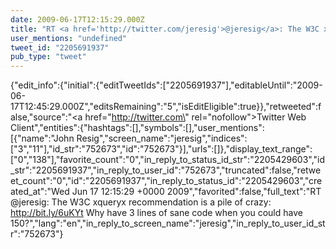 ```yaml
---
date: 2009-06-17T12:15:29.000Z
title: "RT <a href='http://twitter.com/jeresig'>@jeresig</a>: The W3C xqueryx recommendation is a pile of crazy: http://bit.ly/6uKYt Why have 3 lines of sane code when you could have 150?″"
user_mentions: "undefined"
tweet_id: "2205691937"
pub_type: "tweet"
---
```

{"edit_info":{"initial":{"editTweetIds":["2205691937"],"editableUntil":"2009-06-17T12:45:29.000Z","editsRemaining":"5","isEditEligible":true}},"retweeted":false,"source":"<a href=\"http://twitter.com\" rel=\"nofollow\">Twitter Web Client</a>","entities":{"hashtags":[],"symbols":[],"user_mentions":[{"name":"John Resig","screen_name":"jeresig","indices":["3","11"],"id_str":"752673","id":"752673"}],"urls":[]},"display_text_range":["0","138"],"favorite_count":"0","in_reply_to_status_id_str":"2205429603","id_str":"2205691937","in_reply_to_user_id":"752673","truncated":false,"retweet_count":"0","id":"2205691937","in_reply_to_status_id":"2205429603","created_at":"Wed Jun 17 12:15:29 +0000 2009","favorited":false,"full_text":"RT @jeresig: The W3C xqueryx recommendation is a pile of crazy: http://bit.ly/6uKYt Why have 3 lines of sane code when you could have 150?","lang":"en","in_reply_to_screen_name":"jeresig","in_reply_to_user_id_str":"752673"}
